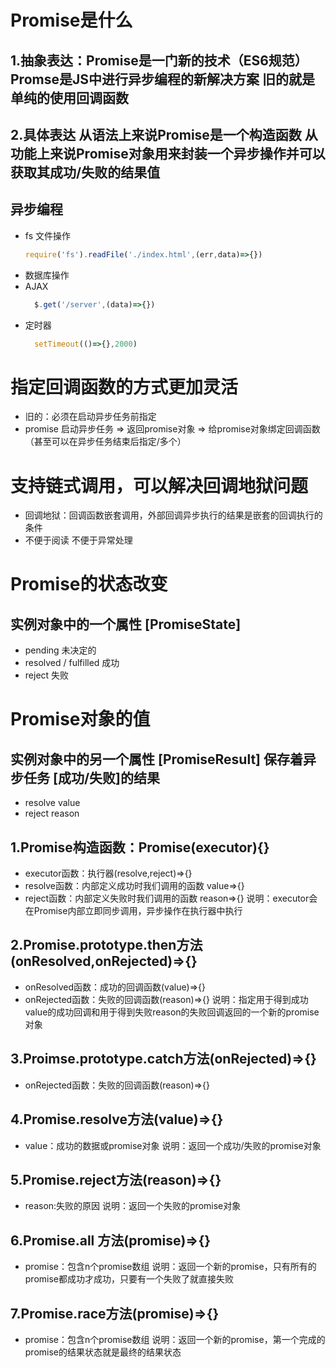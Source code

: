 # Promise是什么
## 1.抽象表达：Promise是一门新的技术（ES6规范）Promse是JS中进行异步编程的新解决方案 旧的就是单纯的使用回调函数
## 2.具体表达 从语法上来说Promise是一个构造函数 从功能上来说Promise对象用来封装一个异步操作并可以获取其成功/失败的结果值

## 异步编程
* fs 文件操作
  ```js
  require('fs').readFile('./index.html',(err,data)=>{})
  ```
* 数据库操作
* AJAX
  ```js
    $.get('/server',(data)=>{})
  ```
* 定时器
  ```js
    setTimeout(()=>{},2000)
  ```
# 指定回调函数的方式更加灵活
* 旧的：必须在启动异步任务前指定
* promise 启动异步任务 => 返回promise对象 => 给promise对象绑定回调函数（甚至可以在异步任务结束后指定/多个）

# 支持链式调用，可以解决回调地狱问题
* 回调地狱：回调函数嵌套调用，外部回调异步执行的结果是嵌套的回调执行的条件
* 不便于阅读 不便于异常处理

# Promise的状态改变
## 实例对象中的一个属性 [PromiseState]
* pending 未决定的
* resolved / fulfilled 成功 
* reject 失败

# Promise对象的值
## 实例对象中的另一个属性 [PromiseResult] 保存着异步任务 [成功/失败]的结果
* resolve value
* reject  reason

## 1.Promise构造函数：Promise(executor){}
* executor函数：执行器(resolve,reject)=>{}
* resolve函数：内部定义成功时我们调用的函数 value=>{}
* reject函数：内部定义失败时我们调用的函数 reason=>{}
说明：executor会在Promise内部立即同步调用，异步操作在执行器中执行

## 2.Promise.prototype.then方法(onResolved,onRejected)=>{}
* onResolved函数：成功的回调函数(value)=>{}
* onRejected函数：失败的回调函数(reason)=>{}
说明：指定用于得到成功value的成功回调和用于得到失败reason的失败回调返回的一个新的promise对象

## 3.Proimse.prototype.catch方法(onRejected)=>{}
* onRejected函数：失败的回调函数(reason)=>{}

## 4.Promise.resolve方法(value)=>{}
* value：成功的数据或promise对象
说明：返回一个成功/失败的promise对象


## 5.Promise.reject方法(reason)=>{}
* reason:失败的原因
说明：返回一个失败的promise对象

## 6.Promise.all 方法(promise)=>{}
* promise：包含n个promise数组
说明：返回一个新的promise，只有所有的promise都成功才成功，只要有一个失败了就直接失败

## 7.Promise.race方法(promise)=>{}
* promise：包含n个promise数组
说明：返回一个新的promise，第一个完成的promise的结果状态就是最终的结果状态
